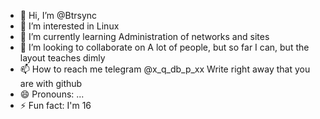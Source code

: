 - 👋 Hi, I’m @Btrsync
- 👀 I’m interested in Linux
- 🌱 I’m currently learning Administration of networks and sites
- 💞️ I’m looking to collaborate on A lot of people, but so far I can, but the layout teaches dimly 
- 📫 How to reach me telegram @x_q_db_p_xx Write right away that you are with github 
- 😄 Pronouns: ...
- ⚡ Fun fact: I'm 16

<!---
Btrsync/Btrsync is a ✨ special ✨ repository because its `README.md` (this file) appears on your GitHub profile.
You can click the Preview link to take a look at your changes.
--->
